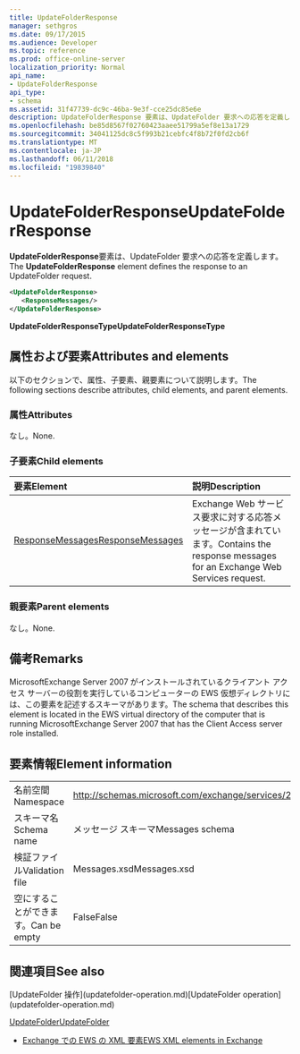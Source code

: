 ```yaml
---
title: UpdateFolderResponse
manager: sethgros
ms.date: 09/17/2015
ms.audience: Developer
ms.topic: reference
ms.prod: office-online-server
localization_priority: Normal
api_name:
- UpdateFolderResponse
api_type:
- schema
ms.assetid: 31f47739-dc9c-46ba-9e3f-cce25dc85e6e
description: UpdateFolderResponse 要素は、UpdateFolder 要求への応答を定義します。
ms.openlocfilehash: be85d8567f02760423aaee51799a5ef8e13a1729
ms.sourcegitcommit: 34041125dc8c5f993b21cebfc4f8b72f0fd2cb6f
ms.translationtype: MT
ms.contentlocale: ja-JP
ms.lasthandoff: 06/11/2018
ms.locfileid: "19839840"
---
```

# <a name="updatefolderresponse"></a><span data-ttu-id="4a24b-103">UpdateFolderResponse</span><span class="sxs-lookup"><span data-stu-id="4a24b-103">UpdateFolderResponse</span></span>

<span data-ttu-id="4a24b-104">**UpdateFolderResponse**要素は、UpdateFolder 要求への応答を定義します。</span><span class="sxs-lookup"><span data-stu-id="4a24b-104">The **UpdateFolderResponse** element defines the response to an UpdateFolder request.</span></span> 
  
```xml
<UpdateFolderResponse>
   <ResponseMessages/>
</UpdateFolderResponse>
```

 <span data-ttu-id="4a24b-105">**UpdateFolderResponseType**</span><span class="sxs-lookup"><span data-stu-id="4a24b-105">**UpdateFolderResponseType**</span></span>
## <a name="attributes-and-elements"></a><span data-ttu-id="4a24b-106">属性および要素</span><span class="sxs-lookup"><span data-stu-id="4a24b-106">Attributes and elements</span></span>

<span data-ttu-id="4a24b-107">以下のセクションで、属性、子要素、親要素について説明します。</span><span class="sxs-lookup"><span data-stu-id="4a24b-107">The following sections describe attributes, child elements, and parent elements.</span></span>
  
### <a name="attributes"></a><span data-ttu-id="4a24b-108">属性</span><span class="sxs-lookup"><span data-stu-id="4a24b-108">Attributes</span></span>

<span data-ttu-id="4a24b-109">なし。</span><span class="sxs-lookup"><span data-stu-id="4a24b-109">None.</span></span>
  
### <a name="child-elements"></a><span data-ttu-id="4a24b-110">子要素</span><span class="sxs-lookup"><span data-stu-id="4a24b-110">Child elements</span></span>

|<span data-ttu-id="4a24b-111">**要素**</span><span class="sxs-lookup"><span data-stu-id="4a24b-111">**Element**</span></span>|<span data-ttu-id="4a24b-112">**説明**</span><span class="sxs-lookup"><span data-stu-id="4a24b-112">**Description**</span></span>|
|:-----|:-----|
|[<span data-ttu-id="4a24b-113">ResponseMessages</span><span class="sxs-lookup"><span data-stu-id="4a24b-113">ResponseMessages</span></span>](responsemessages.md) <br/> |<span data-ttu-id="4a24b-114">Exchange Web サービス要求に対する応答メッセージが含まれています。</span><span class="sxs-lookup"><span data-stu-id="4a24b-114">Contains the response messages for an Exchange Web Services request.</span></span>  <br/> |
   
### <a name="parent-elements"></a><span data-ttu-id="4a24b-115">親要素</span><span class="sxs-lookup"><span data-stu-id="4a24b-115">Parent elements</span></span>

<span data-ttu-id="4a24b-116">なし。</span><span class="sxs-lookup"><span data-stu-id="4a24b-116">None.</span></span>
  
## <a name="remarks"></a><span data-ttu-id="4a24b-117">備考</span><span class="sxs-lookup"><span data-stu-id="4a24b-117">Remarks</span></span>

<span data-ttu-id="4a24b-118">MicrosoftExchange Server 2007 がインストールされているクライアント アクセス サーバーの役割を実行しているコンピューターの EWS 仮想ディレクトリには、この要素を記述するスキーマがあります。</span><span class="sxs-lookup"><span data-stu-id="4a24b-118">The schema that describes this element is located in the EWS virtual directory of the computer that is running MicrosoftExchange Server 2007 that has the Client Access server role installed.</span></span>
  
## <a name="element-information"></a><span data-ttu-id="4a24b-119">要素情報</span><span class="sxs-lookup"><span data-stu-id="4a24b-119">Element information</span></span>

|||
|:-----|:-----|
|<span data-ttu-id="4a24b-120">名前空間</span><span class="sxs-lookup"><span data-stu-id="4a24b-120">Namespace</span></span>  <br/> |http://schemas.microsoft.com/exchange/services/2006/messages  <br/> |
|<span data-ttu-id="4a24b-121">スキーマ名</span><span class="sxs-lookup"><span data-stu-id="4a24b-121">Schema name</span></span>  <br/> |<span data-ttu-id="4a24b-122">メッセージ スキーマ</span><span class="sxs-lookup"><span data-stu-id="4a24b-122">Messages schema</span></span>  <br/> |
|<span data-ttu-id="4a24b-123">検証ファイル</span><span class="sxs-lookup"><span data-stu-id="4a24b-123">Validation file</span></span>  <br/> |<span data-ttu-id="4a24b-124">Messages.xsd</span><span class="sxs-lookup"><span data-stu-id="4a24b-124">Messages.xsd</span></span>  <br/> |
|<span data-ttu-id="4a24b-125">空にすることができます。</span><span class="sxs-lookup"><span data-stu-id="4a24b-125">Can be empty</span></span>  <br/> |<span data-ttu-id="4a24b-126">False</span><span class="sxs-lookup"><span data-stu-id="4a24b-126">False</span></span>  <br/> |
   
## <a name="see-also"></a><span data-ttu-id="4a24b-127">関連項目</span><span class="sxs-lookup"><span data-stu-id="4a24b-127">See also</span></span>



<span data-ttu-id="4a24b-128">
  [UpdateFolder 操作](updatefolder-operation.md)</span><span class="sxs-lookup"><span data-stu-id="4a24b-128">[UpdateFolder operation](updatefolder-operation.md)</span></span>
  
[<span data-ttu-id="4a24b-129">UpdateFolder</span><span class="sxs-lookup"><span data-stu-id="4a24b-129">UpdateFolder</span></span>](updatefolder.md)


- [<span data-ttu-id="4a24b-130">Exchange での EWS の XML 要素</span><span class="sxs-lookup"><span data-stu-id="4a24b-130">EWS XML elements in Exchange</span></span>](ews-xml-elements-in-exchange.md)


